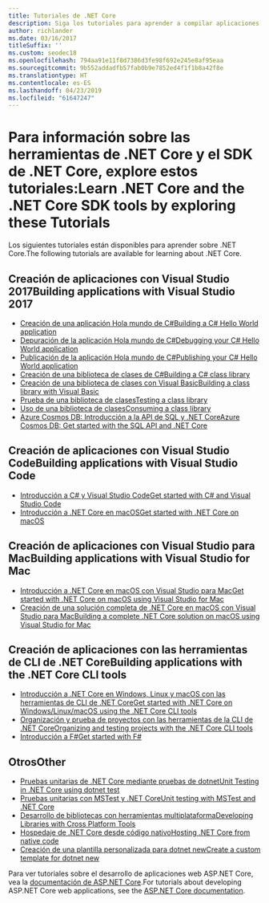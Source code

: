 ```yaml
---
title: Tutoriales de .NET Core
description: Siga los tutoriales para aprender a compilar aplicaciones y bibliotecas de .NET Core en Mac, Linux y Windows.
author: richlander
ms.date: 03/16/2017
titleSuffix: ''
ms.custom: seodec18
ms.openlocfilehash: 794aa91e11f8d7386d3fe98f692e245e8af95eaa
ms.sourcegitcommit: 9b552addadfb57fab0b9e7852ed4f1f1b8a42f8e
ms.translationtype: HT
ms.contentlocale: es-ES
ms.lasthandoff: 04/23/2019
ms.locfileid: "61647247"
---
```

# <a name="learn-net-core-and-the-net-core-sdk-tools-by-exploring-these-tutorials"></a><span data-ttu-id="6c8c7-103">Para información sobre las herramientas de .NET Core y el SDK de .NET Core, explore estos tutoriales:</span><span class="sxs-lookup"><span data-stu-id="6c8c7-103">Learn .NET Core and the .NET Core SDK tools by exploring these Tutorials</span></span>

<span data-ttu-id="6c8c7-104">Los siguientes tutoriales están disponibles para aprender sobre .NET Core.</span><span class="sxs-lookup"><span data-stu-id="6c8c7-104">The following tutorials are available for learning about .NET Core.</span></span>

## <a name="building-applications-with-visual-studio-2017"></a><span data-ttu-id="6c8c7-105">Creación de aplicaciones con Visual Studio 2017</span><span class="sxs-lookup"><span data-stu-id="6c8c7-105">Building applications with Visual Studio 2017</span></span>

- [<span data-ttu-id="6c8c7-106">Creación de una aplicación Hola mundo de C#</span><span class="sxs-lookup"><span data-stu-id="6c8c7-106">Building a C# Hello World application</span></span>](with-visual-studio.md)
- [<span data-ttu-id="6c8c7-107">Depuración de la aplicación Hola mundo de C#</span><span class="sxs-lookup"><span data-stu-id="6c8c7-107">Debugging your C# Hello World application</span></span>](debugging-with-visual-studio.md)
- [<span data-ttu-id="6c8c7-108">Publicación de la aplicación Hola mundo de C#</span><span class="sxs-lookup"><span data-stu-id="6c8c7-108">Publishing your C# Hello World application</span></span>](publishing-with-visual-studio.md)
- [<span data-ttu-id="6c8c7-109">Creación de una biblioteca de clases de C#</span><span class="sxs-lookup"><span data-stu-id="6c8c7-109">Building a C# class library</span></span>](library-with-visual-studio.md)
- [<span data-ttu-id="6c8c7-110">Creación de una biblioteca de clases con Visual Basic</span><span class="sxs-lookup"><span data-stu-id="6c8c7-110">Building a class library with Visual Basic</span></span>](vb-library-with-visual-studio.md)
- [<span data-ttu-id="6c8c7-111">Prueba de una biblioteca de clases</span><span class="sxs-lookup"><span data-stu-id="6c8c7-111">Testing a class library</span></span>](testing-library-with-visual-studio.md)
- [<span data-ttu-id="6c8c7-112">Uso de una biblioteca de clases</span><span class="sxs-lookup"><span data-stu-id="6c8c7-112">Consuming a class library</span></span>](consuming-library-with-visual-studio.md)
- [<span data-ttu-id="6c8c7-113">Azure Cosmos DB: Introducción a la API de SQL y .NET Core</span><span class="sxs-lookup"><span data-stu-id="6c8c7-113">Azure Cosmos DB: Get started with the SQL API and .NET Core</span></span>](/azure/cosmos-db/sql-api-dotnetcore-get-started)

## <a name="building-applications-with-visual-studio-code"></a><span data-ttu-id="6c8c7-114">Creación de aplicaciones con Visual Studio Code</span><span class="sxs-lookup"><span data-stu-id="6c8c7-114">Building applications with Visual Studio Code</span></span>

- [<span data-ttu-id="6c8c7-115">Introducción a C# y Visual Studio Code</span><span class="sxs-lookup"><span data-stu-id="6c8c7-115">Get started with C# and Visual Studio Code</span></span>](with-visual-studio-code.md)
- [<span data-ttu-id="6c8c7-116">Introducción a .NET Core en macOS</span><span class="sxs-lookup"><span data-stu-id="6c8c7-116">Get started with .NET Core on macOS</span></span>](using-on-macos.md)

## <a name="building-applications-with-visual-studio-for-mac"></a><span data-ttu-id="6c8c7-117">Creación de aplicaciones con Visual Studio para Mac</span><span class="sxs-lookup"><span data-stu-id="6c8c7-117">Building applications with Visual Studio for Mac</span></span>

- [<span data-ttu-id="6c8c7-118">Introducción a .NET Core en macOS con Visual Studio para Mac</span><span class="sxs-lookup"><span data-stu-id="6c8c7-118">Get started with .NET Core on macOS using Visual Studio for Mac</span></span>](using-on-mac-vs.md)
- [<span data-ttu-id="6c8c7-119">Creación de una solución completa de .NET Core en macOS con Visual Studio para Mac</span><span class="sxs-lookup"><span data-stu-id="6c8c7-119">Building a complete .NET Core solution on macOS using Visual Studio for Mac</span></span>](using-on-mac-vs-full-solution.md)

## <a name="building-applications-with-the-net-core-cli-tools"></a><span data-ttu-id="6c8c7-120">Creación de aplicaciones con las herramientas de CLI de .NET Core</span><span class="sxs-lookup"><span data-stu-id="6c8c7-120">Building applications with the .NET Core CLI tools</span></span>

- [<span data-ttu-id="6c8c7-121">Introducción a .NET Core en Windows, Linux y macOS con las herramientas de CLI de .NET Core</span><span class="sxs-lookup"><span data-stu-id="6c8c7-121">Get started with .NET Core on Windows/Linux/macOS using the .NET Core CLI tools</span></span>](using-with-xplat-cli.md)
- [<span data-ttu-id="6c8c7-122">Organización y prueba de proyectos con las herramientas de la CLI de .NET Core</span><span class="sxs-lookup"><span data-stu-id="6c8c7-122">Organizing and testing projects with the .NET Core CLI tools</span></span>](testing-with-cli.md)
- [<span data-ttu-id="6c8c7-123">Introducción a F#</span><span class="sxs-lookup"><span data-stu-id="6c8c7-123">Get started with F#</span></span>](../../fsharp/get-started/get-started-command-line.md)

## <a name="other"></a><span data-ttu-id="6c8c7-124">Otros</span><span class="sxs-lookup"><span data-stu-id="6c8c7-124">Other</span></span>
- [<span data-ttu-id="6c8c7-125">Pruebas unitarias de .NET Core mediante pruebas de dotnet</span><span class="sxs-lookup"><span data-stu-id="6c8c7-125">Unit Testing in .NET Core using dotnet test</span></span>](../testing/unit-testing-with-dotnet-test.md)
- [<span data-ttu-id="6c8c7-126">Pruebas unitarias con MSTest y .NET Core</span><span class="sxs-lookup"><span data-stu-id="6c8c7-126">Unit testing with MSTest and .NET Core</span></span>](../testing/unit-testing-with-mstest.md)
- [<span data-ttu-id="6c8c7-127">Desarrollo de bibliotecas con herramientas multiplataforma</span><span class="sxs-lookup"><span data-stu-id="6c8c7-127">Developing Libraries with Cross Platform Tools</span></span>](libraries.md)
- [<span data-ttu-id="6c8c7-128">Hospedaje de .NET Core desde código nativo</span><span class="sxs-lookup"><span data-stu-id="6c8c7-128">Hosting .NET Core from native code</span></span>](netcore-hosting.md)
- [<span data-ttu-id="6c8c7-129">Creación de una plantilla personalizada para dotnet new</span><span class="sxs-lookup"><span data-stu-id="6c8c7-129">Create a custom template for dotnet new</span></span>](create-custom-template.md)

<span data-ttu-id="6c8c7-130">Para ver tutoriales sobre el desarrollo de aplicaciones web ASP.NET Core, vea la [documentación de ASP.NET Core](/aspnet/core/).</span><span class="sxs-lookup"><span data-stu-id="6c8c7-130">For tutorials about developing ASP.NET Core web applications, see the [ASP.NET Core documentation](/aspnet/core/).</span></span>
